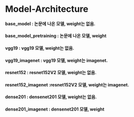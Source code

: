 # Model-Architecture

#### base_model : 논문에 나온 모델, weight는 없음.
#### base_model_pretraining : 논문에 나온 모델, weight
#### vgg19 : vgg19 모델, weight는 없음.
#### vgg19_imagenet : vgg19 모델, weight는 imagenet.
#### resnet152 : resnet152V2 모델, weight는 없음.
#### resnet152_imagenet :resnet152V2 모델, weight는 imagenet.
#### dense201 : densenet201 모델, weight는 없음.
#### dense201_imagenet : densenet201 모델, weight
